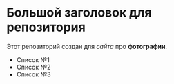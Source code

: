 # Большой заголовок для репозитория
Этот репозиторий создан для *сайта* про **фотографии**.

- Список №1
- Список №2
- Список №3